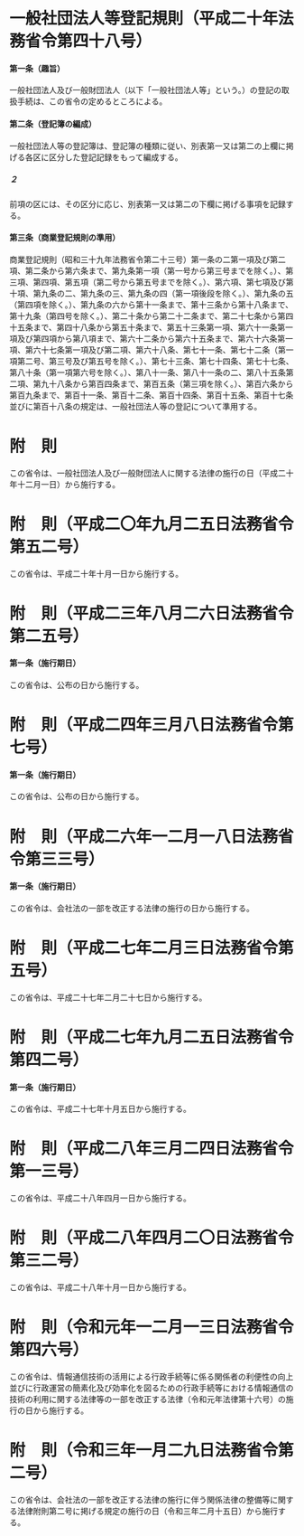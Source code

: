 # 一般社団法人等登記規則（平成二十年法務省令第四十八号）
#### 第一条（趣旨）
一般社団法人及び一般財団法人（以下「一般社団法人等」という。）の登記の取扱手続は、この省令の定めるところによる。
#### 第二条（登記簿の編成）
一般社団法人等の登記簿は、登記簿の種類に従い、別表第一又は第二の上欄に掲げる各区に区分した登記記録をもって編成する。
##### ２
前項の区には、その区分に応じ、別表第一又は第二の下欄に掲げる事項を記録する。
#### 第三条（商業登記規則の準用）
商業登記規則（昭和三十九年法務省令第二十三号）第一条の二第一項及び第二項、第二条から第六条まで、第九条第一項（第一号から第三号までを除く。）、第三項、第四項、第五項（第二号から第五号までを除く。）、第六項、第七項及び第十項、第九条の二、第九条の三、第九条の四（第一項後段を除く。）、第九条の五（第四項を除く。）、第九条の六から第十一条まで、第十三条から第十八条まで、第十九条（第四号を除く。）、第二十条から第二十二条まで、第二十七条から第四十五条まで、第四十八条から第五十条まで、第五十三条第一項、第六十一条第一項及び第四項から第八項まで、第六十二条から第六十五条まで、第六十六条第一項、第六十七条第一項及び第二項、第六十八条、第七十一条、第七十二条（第一項第二号、第三号及び第五号を除く。）、第七十三条、第七十四条、第七十七条、第八十条（第一項第六号を除く。）、第八十一条、第八十一条の二、第八十五条第二項、第九十八条から第百四条まで、第百五条（第三項を除く。）、第百六条から第百九条まで、第百十一条、第百十二条、第百十四条、第百十五条、第百十七条並びに第百十八条の規定は、一般社団法人等の登記について準用する。
# 附　則
この省令は、一般社団法人及び一般財団法人に関する法律の施行の日（平成二十年十二月一日）から施行する。
# 附　則（平成二〇年九月二五日法務省令第五二号）
この省令は、平成二十年十月一日から施行する。
# 附　則（平成二三年八月二六日法務省令第二五号）
#### 第一条（施行期日）
この省令は、公布の日から施行する。
# 附　則（平成二四年三月八日法務省令第七号）
#### 第一条（施行期日）
この省令は、公布の日から施行する。
# 附　則（平成二六年一二月一八日法務省令第三三号）
#### 第一条（施行期日）
この省令は、会社法の一部を改正する法律の施行の日から施行する。
# 附　則（平成二七年二月三日法務省令第五号）
この省令は、平成二十七年二月二十七日から施行する。
# 附　則（平成二七年九月二五日法務省令第四二号）
#### 第一条（施行期日）
この省令は、平成二十七年十月五日から施行する。
# 附　則（平成二八年三月二四日法務省令第一三号）
この省令は、平成二十八年四月一日から施行する。
# 附　則（平成二八年四月二〇日法務省令第三二号）
この省令は、平成二十八年十月一日から施行する。
# 附　則（令和元年一二月一三日法務省令第四六号）
この省令は、情報通信技術の活用による行政手続等に係る関係者の利便性の向上並びに行政運営の簡素化及び効率化を図るための行政手続等における情報通信の技術の利用に関する法律等の一部を改正する法律（令和元年法律第十六号）の施行の日から施行する。
# 附　則（令和三年一月二九日法務省令第二号）
この省令は、会社法の一部を改正する法律の施行に伴う関係法律の整備等に関する法律附則第二号に掲げる規定の施行の日（令和三年二月十五日）から施行する。
